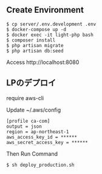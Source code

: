 ## Create Environment

```
$ cp server/.env.development .env
$ docker-compose up -d
$ docker exec -it light-php bash
$ composer install
$ php artisan migrate
$ php artisan db:seed
```

Access http://localhost:8080


## LPのデプロイ

require aws-cli

Update ~/.aws/config
```
[profile ca-com]
output = json
region = ap-northeast-1
aws_access_key_id = ******
aws_secret_access_key = ******
```

Then Run Command

```
$ sh deploy_production.sh
```
